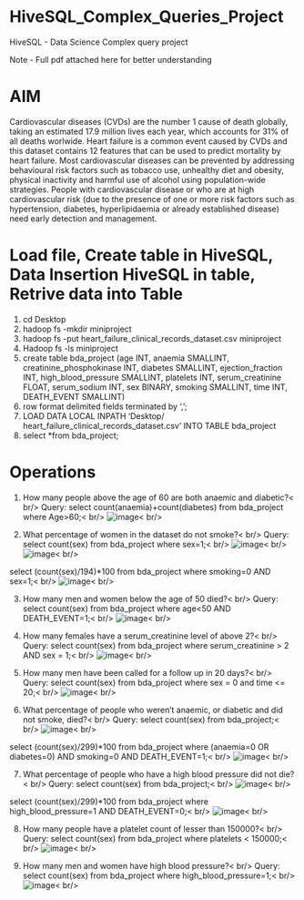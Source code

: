 # HiveSQL_Complex_Queries_Project
HiveSQL - Data Science Complex query project

Note - Full pdf attached here for better understanding

# AIM
Cardiovascular diseases (CVDs) are the number 1 cause of death globally, taking an estimated 17.9 million lives each year, which accounts for 31% of all deaths worlwide. Heart failure is a common event caused by CVDs and this dataset contains 12 features that can be used to predict mortality by heart failure. Most cardiovascular diseases can be prevented by addressing behavioural risk factors such as tobacco use, unhealthy diet and obesity, physical inactivity and harmful use of alcohol using population-wide strategies. People with cardiovascular disease or who are at high cardiovascular risk (due to the presence of one or more risk factors such as hypertension, diabetes, hyperlipidaemia or already established disease) need early detection and management.

# Load file, Create table in HiveSQL, Data Insertion HiveSQL in table, Retrive data into Table

1. cd Desktop
2. hadoop fs -mkdir miniproject
3. hadoop fs -put heart_failure_clinical_records_dataset.csv miniproject
4. Hadoop fs -ls miniproject
5. create table bda_project (age INT, anaemia SMALLINT, creatinine_phosphokinase INT, diabetes SMALLINT, ejection_fraction INT, high_blood_pressure SMALLINT, platelets INT, serum_creatinine FLOAT, serum_sodium INT, sex BINARY, smoking SMALLINT, time INT, DEATH_EVENT SMALLINT)
6. row format delimited fields terminated by ‘,’;
7. LOAD DATA LOCAL INPATH ‘Desktop/ heart_failure_clinical_records_dataset.csv’ INTO TABLE bda_project
8. select *from bda_project;

# Operations

1. How many people above the age of 60 are both anaemic and diabetic?< br/>
Query: select count(anaemia)+count(diabetes) from bda_project where Age>60;< br/>
![image](https://user-images.githubusercontent.com/57013059/233916995-b1833525-a78d-4112-8d0a-0d386c386d05.png)< br/>

2. What percentage of women in the dataset do not smoke?< br/>
Query: select count(sex) from bda_project where sex=1;< br/>
![image](https://user-images.githubusercontent.com/57013059/233917208-965a43ae-d597-445b-b666-a66073cb6c24.png)< br/>
![image](https://user-images.githubusercontent.com/57013059/233917241-18697f77-f9dd-4713-8b6a-48defd5c8f30.png)< br/>

select (count(sex)/194)*100 from bda_project where smoking=0 AND sex=1;< br/>
![image](https://user-images.githubusercontent.com/57013059/233917298-d644712a-9324-4b2f-a6c8-0a5f520235cd.png)< br/>

3. How many men and women below the age of 50 died?< br/>
Query: select count(sex) from bda_project where age<50 AND DEATH_EVENT=1;< br/>
![image](https://user-images.githubusercontent.com/57013059/233917389-5ea9cd03-18fe-4a9d-97d9-714facd4612c.png)< br/>

4. How many females have a serum_creatinine level of above 2?< br/>
Query: select count(sex) from bda_project where serum_creatinine > 2 AND sex = 1;< br/>
![image](https://user-images.githubusercontent.com/57013059/233917458-62cec1c2-c29d-4d7b-8e31-d64e203ca482.png)< br/>

5. How many men have been called for a follow up in 20 days?< br/>
Query: select count(sex) from bda_project where sex = 0 and time <= 20;< br/>
![image](https://user-images.githubusercontent.com/57013059/233917519-f824de2a-9309-4583-89f2-7f6cc8211861.png)< br/>

6. What percentage of people who weren’t anaemic, or diabetic and did not smoke, died?< br/>
Query: select count(sex) from bda_project;< br/>
![image](https://user-images.githubusercontent.com/57013059/233917595-e80773ce-80fb-43c0-acf4-96b868f29ee2.png)< br/>

select (count(sex)/299)*100 from bda_project where (anaemia=0 OR diabetes=0) AND smoking=0 AND DEATH_EVENT=1;< br/>
![image](https://user-images.githubusercontent.com/57013059/233917633-4f2be0a0-1973-4636-9ec3-9aef5cfebca2.png)< br/>

7. What percentage of people who have a high blood pressure did not die?< br/>
Query: select count(sex) from bda_project;< br/>
![image](https://user-images.githubusercontent.com/57013059/233917678-0016dd3b-265c-4680-8557-5f5613519bc5.png)< br/>

select (count(sex)/299)*100 from bda_project where high_blood_pressure=1 AND DEATH_EVENT=0;< br/>
![image](https://user-images.githubusercontent.com/57013059/233917711-debee330-b86e-4f70-8231-8779ac5a4ae2.png)< br/>

8. How many people have a platelet count of lesser than 150000?< br/>
Query: select count(sex) from bda_project where platelets < 150000;< br/>
![image](https://user-images.githubusercontent.com/57013059/233917773-99e9ecec-16b4-431f-aade-cea754654c91.png)< br/>

9. How many men and women have high blood pressure?< br/>
Query: select count(sex) from bda_project where high_blood_pressure=1;< br/>
![image](https://user-images.githubusercontent.com/57013059/233917821-90a0ea7f-ffa6-4819-83fe-397497c0f36f.png)< br/>

